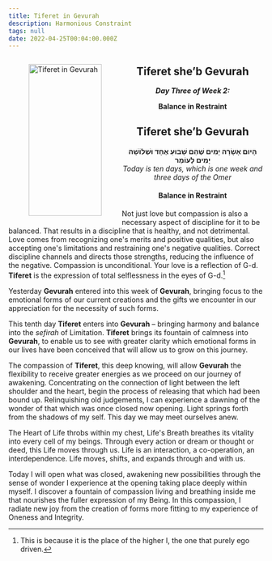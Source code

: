 ```yaml
---
title: Tiferet in Gevurah
description: Harmonious Constraint
tags: null
date: 2022-04-25T00:04:00.000Z
---
```

<a href="https://www.chabad.org/holidays/sefirah/omer-count_cdo/jewish/Count-the-Omer.htm">
<i class="fa fa-file" aria-hidden="true"></i></a>

<figure style='float: left'>
 <a href='/posts/img/freedom/week2/2.3-Tiferet_in_Gevurah.png'>
   <img src='/posts/img/freedom/week2/2.3-Tiferet_in_Gevurah_s.png' alt='Tiferet in Gevurah' width='144' height='300' />
 </a>
</figure>

<div style="font-weight: bold; text-align:center">
<h2>Tiferet she’b Gevurah</h2>
<i>Day Three of Week 2:</i>
<p> Balance in Restraint</p>

</div>

<div style="text-align:center">
<h2>Tiferet she’b Gevurah</h2>
<span dir="rtl"><b>הָיום אָשָׂרָה יָמִים שֶׁהֵם שָׁבוּעַ אֶחָד  וּּשְׁלוֹשָׁה יָמִים לָעוֹמֵר</b></span>
<br />
<i>ֹToday is ten days, which is one week and three days of the Omer</i>
</p>

<h4>Balance in Restraint</h4>

</div>

<div class="abstract">

Not just love but compassion is also a necessary aspect of discipline for it to be balanced. That results in a discipline that is healthy, and not detrimental. Love comes from recognizing one's merits and positive qualities, but also accepting one's limitations and restraining one's negative qualities. Correct discipline channels and directs those strengths, reducing the influence of the negative. Compassion is unconditional.  Your love is a reflection of G-d. <b>Tiferet</b> is the expression of total selflessness in the eyes of G-d.[^1]
</div>

Yesterday **Gevurah** entered into this week of **Gevurah**, bringing focus to the emotional forms of our current creations and the gifts we encounter in our appreciation for the necessity of such forms.

This tenth day **Tiferet** enters into **Gevurah** – bringing harmony and balance into the _sefirah_ of Limitation. **Tiferet** brings its fountain of calmness into **Gevurah**, to enable us to see with greater clarity which emotional forms in our lives have been conceived that will allow us to grow on this journey.

The compassion of **Tiferet**, this deep knowing, will allow **Gevurah** the flexibility to receive greater energies as we proceed on our journey of awakening. Concentrating on the connection of light between the left shoulder and the heart, begin the process of releasing that which had been bound up. Relinquishing old judgements, I can experience a dawning of the wonder of that which was once closed now opening. Light springs forth from the shadows of my self. This day we may meet ourselves anew.

The Heart of Life throbs within my chest, Life's Breath breathes its vitality into every cell of my beings. Through every action or dream or thought or deed, this Life moves through us. Life is an interaction, a co-operation, an interdependence. Life moves, shifts, and expands through and with us.

<div class="abstract">

Today I will open what was closed, awakening new possibilities through the sense of wonder I experience at the opening taking place deeply within myself. I discover a fountain of compassion living and breathing inside me that nourishes the fuller expression of my Being. In this compassion, I radiate new joy from the creation of forms more fitting to my experience of Oneness and Integrity.
</div>

[^1]: This is because it is the place of the higher I,  the one that purely ego driven.
